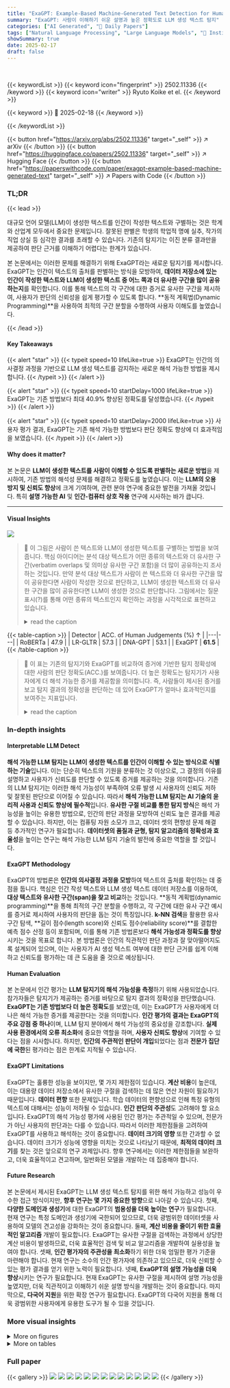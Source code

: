 ```yaml
---
title: "ExaGPT: Example-Based Machine-Generated Text Detection for Human Interpretability"
summary: "ExaGPT: 사람이 이해하기 쉬운 설명과 높은 정확도로 LLM 생성 텍스트 탐지"
categories: ["AI Generated", "🤗 Daily Papers"]
tags: ["Natural Language Processing", "Large Language Models", "🏢 Institute of Science Tokyo",]
showSummary: true
date: 2025-02-17
draft: false
---
```


<br>

{{< keywordList >}}
{{< keyword icon="fingerprint" >}} 2502.11336 {{< /keyword >}}
{{< keyword icon="writer" >}} Ryuto Koike et el. {{< /keyword >}}
 
{{< keyword >}} 🤗 2025-02-18 {{< /keyword >}}
 
{{< /keywordList >}}

{{< button href="https://arxiv.org/abs/2502.11336" target="_self" >}}
↗ arXiv
{{< /button >}}
{{< button href="https://huggingface.co/papers/2502.11336" target="_self" >}}
↗ Hugging Face
{{< /button >}}
{{< button href="https://paperswithcode.com/paper/exagpt-example-based-machine-generated-text" target="_self" >}}
↗ Papers with Code
{{< /button >}}




### TL;DR


{{< lead >}}

대규모 언어 모델(LLM)이 생성한 텍스트를 인간이 작성한 텍스트와 구별하는 것은 학계와 산업계 모두에서 중요한 문제입니다. 잘못된 판별은 학생의 학업적 명예 실추, 작가의 직업 상실 등 심각한 결과를 초래할 수 있습니다. 기존의 탐지기는 이진 분류 결과만을 제공하여 판단 근거를 이해하기 어렵다는 한계가 있습니다. 

본 논문에서는 이러한 문제를 해결하기 위해 ExaGPT라는 새로운 탐지기를 제시합니다.  ExaGPT는 인간이 텍스트의 출처를 판별하는 방식을 모방하여, **데이터 저장소에 있는 인간이 작성한 텍스트와 LLM이 생성한 텍스트 중 어느 쪽과 더 유사한 구간을 많이 공유하는지**를 확인합니다.  이를 통해 텍스트의 각 구간에 대한 증거로 유사한 구간을 제시하여, 사용자가 판단의 신뢰성을 쉽게 평가할 수 있도록 합니다.  **동적 계획법(Dynamic Programming)**을 사용하여 최적의 구간 분할을 수행하여 사용자 이해도를 높였습니다.

{{< /lead >}}


#### Key Takeaways

{{< alert "star" >}}
{{< typeit speed=10 lifeLike=true >}} ExaGPT는 인간의 의사결정 과정을 기반으로 LLM 생성 텍스트를 감지하는 새로운 해석 가능한 방법을 제시합니다. {{< /typeit >}}
{{< /alert >}}

{{< alert "star" >}}
{{< typeit speed=10 startDelay=1000 lifeLike=true >}} ExaGPT는 기존 방법보다 최대 40.9% 향상된 정확도를 달성했습니다. {{< /typeit >}}
{{< /alert >}}

{{< alert "star" >}}
{{< typeit speed=10 startDelay=2000 lifeLike=true >}} 사용자 평가 결과, ExaGPT는 기존 해석 가능한 방법보다 판단 정확도 향상에 더 효과적임을 보였습니다. {{< /typeit >}}
{{< /alert >}}

#### Why does it matter?
본 논문은 **LLM이 생성한 텍스트를 사람이 이해할 수 있도록 판별하는 새로운 방법**을 제시하여, 기존 방법의 해석성 문제를 해결하고 정확도를 높였습니다.  이는 **LLM의 오용 방지 및 신뢰도 향상**에 크게 기여하며, 관련 분야 연구에 중요한 발전을 가져올 것입니다.  특히 **설명 가능한 AI** 및 **인간-컴퓨터 상호 작용** 연구에 시사하는 바가 큽니다.

------
#### Visual Insights



![](https://arxiv.org/html/2502.11336/extracted/6208608/figures/exagpt_image.png)

> 🔼 이 그림은 사람이 쓴 텍스트와 LLM이 생성한 텍스트를 구별하는 방법을 보여줍니다.  핵심 아이디어는 분석 대상 텍스트가 어떤 종류의 텍스트와 더 유사한 구간(verbatim overlaps 및 의미상 유사한 구간 포함)을 더 많이 공유하는지 조사하는 것입니다.  만약 분석 대상 텍스트가 사람이 쓴 텍스트와 더 유사한 구간을 많이 공유한다면 사람이 작성한 것으로 판단하고, LLM이 생성한 텍스트와 더 유사한 구간을 많이 공유한다면 LLM이 생성한 것으로 판단합니다. 그림에서는 질문표시(?)를 통해 어떤 종류의 텍스트인지 확인하는 과정을 시각적으로 표현하고 있습니다.
> <details>
> <summary>read the caption</summary>
> Figure 1: Identifying the author of a text (human vs. LLM) by examining if it shares more similar spans, including verbatim overlaps and semantically similar spans, with human-written vs. LLM-generated texts.
> </details>





{{< table-caption >}}
| Detector | ACC. of Human Judgements (%) ↑ | 
|---|---| 
| RoBERTa | 47.9 | 
| LR-GLTR | 57.3 | 
| DNA-GPT | 53.1 | 
| ExaGPT | **61.5** |{{< /table-caption >}}

> 🔼 이 표는 기존의 탐지기와 ExaGPT를 비교하여 증거에 기반한 탐지 정확성에 대한 사람의 판단 정확도(ACC.)를 보여줍니다.  더 높은 정확도는 탐지기가 사용자에게 더 해석 가능한 증거를 제공함을 의미합니다.  즉, 사람들이 제시된 증거를 보고 탐지 결과의 정확성을 판단하는 데 있어 ExaGPT가 얼마나 효과적인지를 보여주는 지표입니다.
> <details>
> <summary>read the caption</summary>
> Table 1: Comparison of the accuracy (ACC.) of human judgments on the correctness of detections based on evidence across baseline detectors and ExaGPT. Higher accuracy implies that the detector provides more interpretable evidence to users.
> </details>





### In-depth insights


#### Interpretable LLM Detect
**해석 가능한 LLM 탐지는 LLM이 생성한 텍스트를 인간이 이해할 수 있는 방식으로 식별하는 기술**입니다. 이는 단순히 텍스트의 기원을 분류하는 것 이상으로, 그 결정의 이유를 설명하고 사용자가 신뢰도를 판단할 수 있도록 증거를 제공하는 것을 의미합니다. 기존의 LLM 탐지기는 이러한 해석 가능성이 부족하여 오류 발생 시 사용자의 신뢰도 저하 및 잘못된 판단으로 이어질 수 있습니다. 따라서 **해석 가능한 LLM 탐지는 AI 기술의 윤리적 사용과 신뢰도 향상에 필수적**입니다.  **유사한 구절 비교를 통한 탐지 방식**은 해석 가능성을 높이는 유용한 방법으로, 인간의 판단 과정을 모방하여 신뢰도 높은 결과를 제공할 수 있습니다.  하지만, 이는 컴퓨팅 자원 소모가 크고, 데이터 셋의 편향성 문제 해결 등 추가적인 연구가 필요합니다.  **데이터셋의 품질과 균형, 탐지 알고리즘의 정확성과 효율성**을 높이는 연구는 해석 가능한 LLM 탐지 기술의 발전에 중요한 역할을 할 것입니다.

#### ExaGPT Methodology
ExaGPT의 방법론은 **인간의 의사결정 과정을 모방**하여 텍스트의 출처를 확인하는 데 중점을 둡니다.  핵심은 인간 작성 텍스트와 LLM 생성 텍스트 데이터 저장소를 이용하여, **대상 텍스트와 유사한 구간(span)을 찾고 비교**하는 것입니다.  **동적 계획법(dynamic programming)**을 통해 최적의 구간 분할을 수행하고, 각 구간에 대한 유사 구간 예시를 증거로 제시하여 사용자의 판단을 돕는 것이 특징입니다.  **k-NN 검색**을 활용한 유사 구간 탐색, **길이 점수(length score)와 신뢰도 점수(reliability score)**를 결합한 예측 점수 산정 등이 포함되며, 이를 통해 기존 방법론보다 **해석 가능성과 정확도를 향상**시키는 것을 목표로 합니다.  본 방법론은 인간의 직관적인 판단 과정과 잘 맞아떨어지도록 설계되어 있으며, 이는 사용자가 AI 생성 텍스트 여부에 대한 판단 근거를 쉽게 이해하고 신뢰도를 평가하는 데 큰 도움을 줄 것으로 예상됩니다.

#### Human Evaluation
본 논문에서 인간 평가는 **LLM 탐지기의 해석 가능성을 측정**하기 위해 사용되었습니다.  참가자들은 탐지기가 제공하는 증거를 바탕으로 탐지 결과의 정확성을 판단했습니다.  **ExaGPT는 기존 방법보다 더 높은 정확도**를 보였는데, 이는 ExaGPT가 사용자에게 더 나은 해석 가능한 증거를 제공한다는 것을 의미합니다.  **인간 평가의 결과는 ExaGPT의 주요 강점 중 하나**이며, LLM 탐지 분야에서 해석 가능성의 중요성을 강조합니다.  **실제 사용 환경에서의 오류 최소화**에 중요한 역할을 하며, **사용자 신뢰도 향상**에 기여할 수 있다는 점을 시사합니다.  하지만, **인간의 주관적인 판단이 개입**되었다는 점과 **전문가 집단에 국한**된 평가라는 점은 한계로 지적될 수 있습니다.

#### ExaGPT Limitations
ExaGPT는 훌륭한 성능을 보이지만, 몇 가지 제한점이 있습니다. **계산 비용**이 높은데, 이는 대용량 데이터 저장소에서 유사한 구절을 검색하는 데 많은 연산 자원이 필요하기 때문입니다.  **데이터 편향** 또한 문제입니다. 학습 데이터의 편향성으로 인해 특정 유형의 텍스트에 대해서는 성능이 저하될 수 있습니다.  **인간 판단의 주관성**도 고려해야 할 요소입니다.  ExaGPT의 해석 가능성 평가에 사용된 인간 평가는 주관적일 수 있으며, 전문가가 아닌 사용자의 판단과는 다를 수 있습니다. 따라서 이러한 제한점들을 고려하여 ExaGPT를 사용하고 해석하는 것이 중요합니다.  **데이터 크기의 영향** 또한 간과할 수 없습니다. 데이터 크기가 성능에 영향을 미치는 것으로 나타났기 때문에,  **최적의 데이터 크기**를 찾는 것은 앞으로의 연구 과제입니다.  향후 연구에서는 이러한 제한점들을 보완하고, 더욱 효율적이고 견고하며, 일반화된 모델을 개발하는 데 집중해야 합니다.

#### Future Research
본 논문에서 제시된 ExaGPT는 LLM 생성 텍스트 탐지를 위한 해석 가능하고 성능이 우수한 접근 방식이지만, **향후 연구는 몇 가지 중요한 방향**으로 나아갈 수 있습니다. 첫째, **다양한 도메인과 생성기**에 대한 ExaGPT의 **범용성을 더욱 높이는 연구**가 필요합니다. 현재 연구는 특정 도메인과 생성기에 국한되어 있으므로, 더욱 광범위한 데이터셋을 사용하여 모델의 견고성을 강화하는 것이 중요합니다. 둘째, **계산 비용을 줄이기 위한 효율적인 알고리즘** 개발이 필요합니다. ExaGPT는 유사한 구절을 검색하는 과정에서 상당한 계산 비용이 발생하므로, 더욱 효율적인 검색 및 비교 알고리즘을 개발하여 실용성을 높여야 합니다. 셋째, **인간 평가자의 주관성을 최소화**하기 위한 더욱 엄밀한 평가 기준을 마련해야 합니다. 현재 연구는 소수의 인간 평가자에 의존하고 있으므로, 더욱 신뢰할 수 있는 평가 결과를 얻기 위한 노력이 필요합니다. 넷째, **ExaGPT의 설명 가능성을 더욱 향상**시키는 연구가 필요합니다. 현재 ExaGPT는 유사한 구절을 제시하여 설명 가능성을 높였지만, 더욱 직관적이고 이해하기 쉬운 설명 방식을 개발하는 것이 중요합니다. 마지막으로, **다국어 지원**을 위한 확장 연구가 필요합니다. ExaGPT의 다국어 지원을 통해 더욱 광범위한 사용자에게 유용한 도구가 될 수 있을 것입니다.


### More visual insights

<details>
<summary>More on figures
</summary>


![](https://arxiv.org/html/2502.11336/extracted/6208608/figures/exagpt.png)

> 🔼 그림 2는 ExaGPT의 개요를 보여줍니다. ExaGPT는 데이터 저장소에 있는 사람이 작성한 텍스트와 LLM이 생성한 텍스트 중 어느 쪽과 더 유사한 구간을 공유하는지 검사하여 텍스트의 작성자를 식별합니다.  이 과정에서 텍스트의 각 구간에 대한 유사 구간 예시를 제공하여 사용자가 결정의 정확성을 판단하는 데 도움을 줍니다.  데이터 저장소는 인간이 작성한 텍스트와 LLM이 생성한 텍스트의 n-gram 구간으로 구성되며,  ExaGPT는 이러한 구간들을 임베딩 공간에 매핑하고 유사도를 계산하여 가장 유사한 k개의 구간을 찾습니다. 이러한 유사 구간들은 해당 텍스트 구간의 작성자를 예측하는 데 사용되며,  최종적인 작성자 예측(인간 또는 LLM)은 모든 구간의 예측 결과를 종합하여 결정됩니다.
> <details>
> <summary>read the caption</summary>
> Figure 2: Overview of ExaGPT. It detects the author of a text by examining whether the text shares more similar spans with human-written texts vs. with LLM-generated texts from a datastore.
> </details>



![](https://arxiv.org/html/2502.11336/extracted/6208608/figures/exagpt_demo.png)

> 🔼 그림 3은 ExaGPT의 사용자 인터페이스를 보여줍니다. 텍스트 구간 위에 마우스를 올리면 해당 구간과 유사한 구간들을 보여주는 툴팁이 나타납니다. 툴팁에는 각 유사 구간의 유사도 점수와 원래 레이블 분포가 함께 표시됩니다.  사용자는 이 정보를 통해 ExaGPT의 판단 근거를 이해하고 판단의 신뢰성을 평가할 수 있습니다.
> <details>
> <summary>read the caption</summary>
> Figure 3: User interface of ExaGPT. Hovering over a text span displays the tooltip about the retrieved similar spans each with the similarity to the span and the original label distribution.
> </details>



![](https://arxiv.org/html/2502.11336/extracted/6208608/figures/reliable_score_variation.png)

> 🔼 그림 4는 ExaGPT의 정확한 예측과 잘못된 예측에서 각각 길이가 10 토큰 이상인 긴 구간(n ≥ 10)의 신뢰도 점수 분포를 보여줍니다.  정확한 예측의 경우 잘못된 예측보다 신뢰도 점수가 높은 긴 구간이 더 많이 포함되어 있음을 시각적으로 보여줍니다. 이는 ExaGPT가 긴 구간과 높은 신뢰도 점수를 사용하여 예측의 정확도를 높이는 데 기여함을 시사합니다.
> <details>
> <summary>read the caption</summary>
> Figure 4: Reliability score distributions of long spans (n ≥\geq≥ 10) in correct and incorrect samples of ExaGPT, respectively.
> </details>



![](https://arxiv.org/html/2502.11336/extracted/6208608/figures/alpha_chatgpt.png)

> 🔼 그림 5는 ExaGPT의 검출 성능에 대한 α(알파) 매개변수의 영향을 보여줍니다.  α는 동적 계획법 알고리즘에서 길이 점수와 신뢰도 점수 사이의 상대적 기여도를 결정하는 보간 계수입니다. 이 그림은 ChatGPT 생성기를 사용하여 네 가지 도메인(위키피디아, 레딧, 위키하우, 아카이브)에서 AUROC(수신기 조작 특성 곡선 아래 면적)와 1% FPR(위양성률)에서의 정확도를 포함한 ExaGPT의 검출 성능을 보여줍니다.  다양한 α 값에 따른 AUROC와 1% FPR에서의 정확도 변화를 통해 α 매개변수가 ExaGPT의 성능에 미치는 영향을 분석하고 최적의 α 값을 결정하는 데 도움이 됩니다.
> <details>
> <summary>read the caption</summary>
> Figure 5: Impact of α𝛼\alphaitalic_α on the detection performance of ExaGPT, including the AUROC and the accuracy at 1% FPR, across four domains using ChatGPT as a generator.
> </details>



![](https://arxiv.org/html/2502.11336/extracted/6208608/figures/datastore_chatgpt.png)

> 🔼 그림 6은 ExaGPT의 성능에 미치는 데이터 저장소 크기의 영향을 보여줍니다.  ChatGPT를 생성기로 사용하여 네 가지 도메인에서 AUROC와 1% FPR에서의 정확도를 포함하여 측정했습니다. 데이터 저장소의 크기가 커짐에 따라 ExaGPT의 AUROC와 1% FPR에서의 정확도가 향상되는 것을 보여줍니다. 이는 더 많은 데이터가 모델의 성능 향상에 도움이 된다는 것을 시사합니다.
> <details>
> <summary>read the caption</summary>
> Figure 6: Effect of the datastore size on the detection performance of ExaGPT, including the AUROC and the accuracy at 1% FPR, across four domains using ChatGPT as a generator.
> </details>



![](https://arxiv.org/html/2502.11336/extracted/6208608/figures/roberta_shap.png)

> 🔼 그림 7은 SHAP(SHapley Additive exPlanations)을 사용하여 RoBERTa 모델의 예측 결과를 설명하는 방법을 보여줍니다. 그림은 텍스트의 각 단어 또는 구절이 모델의 최종 예측에 얼마나 기여하는지 시각적으로 보여줍니다. 빨간색으로 표시된 부분은 모델이 LLM(Large Language Model)이 생성한 텍스트라고 예측하는 데 기여한 부분이고, 파란색은 사람이 작성한 텍스트라고 예측하는 데 기여한 부분을 나타냅니다. 각 색상의 진하기는 기여도의 크기를 나타냅니다. 마우스를 색상이 있는 부분 위에 올려놓으면 해당 부분이 예측에 얼마나 기여했는지 수치로 확인할 수 있습니다.  이를 통해 사용자는 모델의 예측 결과에 대한 근거를 이해하고 신뢰도를 판단하는 데 도움을 받을 수 있습니다.
> <details>
> <summary>read the caption</summary>
> Figure 7: Example of evidence by RoBERTa with SHAP.
> </details>



![](https://arxiv.org/html/2502.11336/extracted/6208608/figures/gltr.png)

> 🔼 그림 8은 LR-GLTR이 제시하는 검출 결과에 대한 증거의 예시를 보여줍니다. LR-GLTR은 LLM이 토큰을 생성할 가능성을 기반으로 색상을 다르게 표시하는 GLTR의 데모 앱을 활용합니다. 녹색 부분은 LLM이 생성할 가능성이 가장 높은 구간을 나타내고, 그 정도는 녹색, 노란색, 빨간색, 보라색 순서대로 감소합니다. 색상이 진할수록 LLM이 해당 토큰을 생성할 가능성이 높습니다. 마우스를 색상 부분에 올리면 LLM의 예측 토큰 분포를 확인할 수 있습니다.
> <details>
> <summary>read the caption</summary>
> Figure 8: Example of evidence by LR-GLTR.
> </details>



![](https://arxiv.org/html/2502.11336/extracted/6208608/figures/dna_gpt.png)

> 🔼 그림 9는 DNA-GPT의 판별 근거를 보여줍니다. DNA-GPT는 잘린 대상 텍스트와 여러 개의 LLM 생성 연속 사이의 겹치는 n-gram 스팬의 평균 비율을 검사하여 텍스트를 분류합니다. 파란색 스팬이 많을수록 텍스트가 LLM에 의해 생성되었을 가능성이 높습니다. 이 그림은 잘린 대상 텍스트와 여러 LLM 생성 연속 사이의 토큰 수준 일치를 보여주는 DNA-GPT의 작동 방식을 시각적으로 보여줍니다.
> <details>
> <summary>read the caption</summary>
> Figure 9: Example of evidence by DNA-GPT.
> </details>



![](https://arxiv.org/html/2502.11336/extracted/6208608/figures/alpha_all_models.png)

> 🔼 그림 10은 ExaGPT의 검출 성능에 대한 α (알파) 매개변수의 영향을 보여줍니다.  α는 동적 프로그래밍 알고리즘에서 길이 점수와 신뢰도 점수 간의 상대적 기여를 결정하는 보간 계수입니다.  이 그림은 네 가지 도메인(위키피디아, 레딧, 위키하우, 아카이브)과 세 가지 생성기(챗GPT, GPT-4, 돌리-v2)에 걸쳐 AUROC(수신기 조작 특성 곡선 아래 면적)와 1% FPR(거짓 양성률)에서의 정확도를 포함하여 α가 변화함에 따라 ExaGPT의 검출 성능이 어떻게 변하는지를 보여줍니다.  다양한 α 값에 따른 성능 변화를 통해 최적의 α 값을 찾고,  ExaGPT 모델의 안정성과 강건성을 평가할 수 있습니다.
> <details>
> <summary>read the caption</summary>
> Figure 10: Impoact of α𝛼\alphaitalic_α on the detection performance of ExaGPT, including the AUROC and the accuracy at 1% FPR, across four domains and three generators.
> </details>



![](https://arxiv.org/html/2502.11336/extracted/6208608/figures/datastore_all_models.png)

> 🔼 그림 11은 ExaGPT의 성능에 대한 데이터 저장소 크기의 영향을 보여줍니다.  AUROC와 1% FPR에서의 정확도를 네 가지 도메인과 세 가지 생성기에 걸쳐 보여줍니다. 데이터 저장소 크기가 증가함에 따라 ExaGPT의 AUROC와 정확도가 전반적으로 향상되는 것을 알 수 있습니다.  특히, 데이터 저장소 크기가 작더라도 여전히 높은 성능을 유지하는 것을 확인할 수 있습니다. 이는 ExaGPT의 강건성을 보여주는 것입니다.
> <details>
> <summary>read the caption</summary>
> Figure 11: Impact of the datastore size on the detection performance of ExaGPT, including the AUROC and the accuracy at 1% FPR, across four domains and three generators.
> </details>



</details>




<details>
<summary>More on tables
</summary>


{{< table-caption >}}
| Generator | Detector | Wikipedia AUROC | Wikipedia ACC. | Reddit AUROC | Reddit ACC. | WikiHow AUROC | WikiHow ACC. | arXiv AUROC | arXiv ACC. | Avg. AUROC | Avg. ACC. |
|---|---|---|---|---|---|---|---|---|---|---|---| 
| ChatGPT | RoBERTa | **100.0** | 50.0 | **100.0** | 50.0 | **100.0** | 75.3 | **100.0** | 60.9 | **100.0** | 59.1 |
|  | LR-GLTR | 99.6 | **96.5** | 99.4 | 93.1 | 97.0 | 75.6 | 99.6 | 96.5 | 98.9 | 90.4 |
|  | DNA-GPT | 84.8 | 49.4 | 92.3 | 62.9 | 99.4 | 93.5 | 89.0 | 59.9 | 91.4 | 66.4 |
|  | ExaGPT | 98.8 | 95.0 | 99.0 | **95.0** | 99.5 | **96.8** | 99.6 | **98.2** | 99.2 | **96.2** |
| GPT-4 | RoBERTa | **100.0** | 77.7 | **100.0** | 76.9 | **100.0** | 57.9 | **100.0** | 65.7 | **100.0** | 69.6 |
|  | LR-GLTR | 99.6 | 94.7 | 99.4 | 93.2 | 95.7 | 65.3 | **100.0** | 97.1 | 98.7 | 87.6 |
|  | DNA-GPT | 40.3 | 48.1 | 71.9 | 68.6 | 44.6 | 49.9 | 72.2 | 54.4 | 57.3 | 55.3 |
|  | ExaGPT | 98.8 | **94.9** | 99.3 | **96.1** | 98.8 | **94.9** | 99.8 | **99.0** | 99.2 | **96.2** |
| Dolly-v2 | RoBERTa | **100.0** | **86.9** | **100.0** | 50.0 | **100.0** | 57.4 | **100.0** | 50.0 | **100.0** | 61.1 |
|  | LR-GLTR | 90.5 | 70.5 | 94.5 | 69.1 | 89.8 | 64.5 | 90.4 | 66.5 | 91.3 | 67.7 |
|  | DNA-GPT | 68.0 | 61.5 | 67.5 | 66.1 | 87.7 | 82.3 | 64.9 | 57.7 | 72.0 | 66.9 |
|  | ExaGPT | 85.8 | 78.4 | 96.2 | **90.8** | 94.4 | **87.0** | 85.2 | **76.9** | 90.4 | **83.3** |{{< /table-caption >}}
> 🔼 표 2는 다양한 도메인과 생성기에서 가져온 텍스트에 대한 ExaGPT와 기준 검출기의 검출 성능 비교를 보여줍니다. ACC는 1% FPR에서의 검출 정확도를 나타내고, Avg는 각 행의 도메인 평균 성능을 나타내며, 굵은 글씨는 각 도메인과 생성기 조합에서 각 열의 최고 성능을 나타냅니다.  이 표는 위키피디아, 레딧, 위키하우, 아카이브 네 개 도메인과 ChatGPT, GPT-4, Dolly-v2 세 가지 생성기를 사용하여 AUROC와 1% FPR에서의 정확도를 비교 분석합니다.
> <details>
> <summary>read the caption</summary>
> Table 2: Comparison of detection performances of ExaGPT and baseline detectors on texts from various domains and generators. ACC. indicates the detection accuracy at 1% FPR. Avg. indicates the average performance within each row across domains. Bold indicates the best performance within each column for each combination of domains and generators.
> </details>

{{< table-caption >}}
| Target Span | LLM |  published in 1993. The novel tells the story of a young Jewish slave, Hadassah, |
|---|---|---|
| **k-NN Spans** | LLM (0.92) | and was first published in 1936. The book tells the story of three orphaned sisters, |
|  | LLM (0.92) | published in 2012. The novel revolves around the story of a young woman |
|  | LLM (0.90) | and published in 2010. The novel tells the story of Michael Beard, a |
|  | LLM (0.90) | ling of the biblical book, Song of Solomon, and is considered one of the |
|  | LLM (0.90) | man and published in 1963. The book was later adapted into a Disney film of the |
|  | LLM (0.90) | . The film tells the story of a young |
|  | Human (0.89) | the Xanth series. It is the second book of a trilogy beginning with Vale of the |
|  | LLM (0.89) | published in 1959. The novel is set in the Arctic region and follows the story of Dr. |
|  | Human (0.89) | . It is the third novel in the Dahak trilogy, after the de |
|  | LLM (0.89) | for his semi-autobiographical novel, “The Watch that Ends the Night”. Born in |{{< /table-caption >}}
> 🔼 표 3은 ExaGPT가 검색한 대상 구간에 대한 k-NN 구간의 예시를 보여줍니다. 색상이 있는 부분은 각 구간의 원래 레이블(LLM은 파란색, Human은 빨간색)을 나타냅니다. k-NN 구간 부분에는 대상 구간과 각 k-NN 구간 간의 유사도가 추가됩니다.  이 표는 ExaGPT가 어떻게 유사한 구간들을 찾아 대상 구간의 작성자(사람 또는 LLM)를 판별하는지 보여주는 구체적인 예시를 제공합니다.  색상 구분과 유사도 점수는 사용자가 ExaGPT의 판단 근거를 이해하는 데 도움을 줍니다.
> <details>
> <summary>read the caption</summary>
> Table 3: Examples of k𝑘kitalic_k-NN spans for a target span retrieved by ExaGPT. The colored part represents the original label for each span (LLM in blue and Human in red, respectively). In the part of k𝑘kitalic_k-NN spans, the similarity between the target span and each k𝑘kitalic_k-NN span is added.
> </details>

</details>




### Full paper

{{< gallery >}}
<img src="paper_images/1.png" class="grid-w50 md:grid-w33 xl:grid-w25" />
<img src="paper_images/2.png" class="grid-w50 md:grid-w33 xl:grid-w25" />
<img src="paper_images/3.png" class="grid-w50 md:grid-w33 xl:grid-w25" />
<img src="paper_images/4.png" class="grid-w50 md:grid-w33 xl:grid-w25" />
<img src="paper_images/5.png" class="grid-w50 md:grid-w33 xl:grid-w25" />
<img src="paper_images/6.png" class="grid-w50 md:grid-w33 xl:grid-w25" />
<img src="paper_images/7.png" class="grid-w50 md:grid-w33 xl:grid-w25" />
<img src="paper_images/8.png" class="grid-w50 md:grid-w33 xl:grid-w25" />
<img src="paper_images/9.png" class="grid-w50 md:grid-w33 xl:grid-w25" />
<img src="paper_images/10.png" class="grid-w50 md:grid-w33 xl:grid-w25" />
<img src="paper_images/11.png" class="grid-w50 md:grid-w33 xl:grid-w25" />
<img src="paper_images/12.png" class="grid-w50 md:grid-w33 xl:grid-w25" />
<img src="paper_images/13.png" class="grid-w50 md:grid-w33 xl:grid-w25" />
{{< /gallery >}}